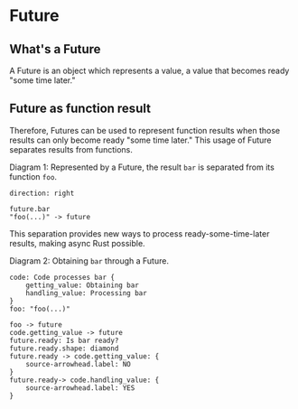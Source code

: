 # Future

## What's a Future
A Future is an object which represents a value, a value that becomes ready
"some time later."


## Future as function result
Therefore, Futures can be used to represent function results when those results
can only become ready "some time later." This usage of Future separates results
from functions.

Diagram 1: Represented by a Future, the result `bar` is separated from its
function `foo`.
```d2
direction: right

future.bar
"foo(...)" -> future
```

This separation provides new ways to process ready-some-time-later results,
making async Rust possible.

Diagram 2: Obtaining `bar` through a Future.
```d2
code: Code processes bar {
    getting_value: Obtaining bar
    handling_value: Processing bar
}
foo: "foo(...)"

foo -> future
code.getting_value -> future
future.ready: Is bar ready?
future.ready.shape: diamond
future.ready -> code.getting_value: {
    source-arrowhead.label: NO
}
future.ready-> code.handling_value: {
    source-arrowhead.label: YES
}
```